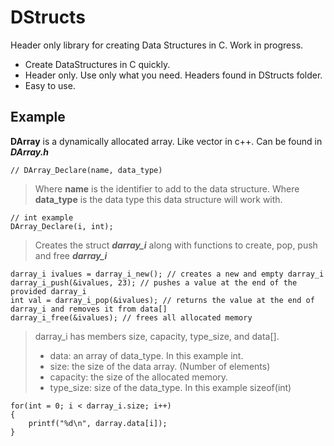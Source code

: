 # DStructs

Header only library for creating Data Structures in C.
Work in progress.

- Create DataStructures in C quickly.
- Header only. Use only what you need. Headers found in DStructs folder.
- Easy to use.


## Example

**DArray** is a dynamically allocated array. Like vector in c++. Can be found in ***DArray.h*** 

    // DArray_Declare(name, data_type)
>   Where **name** is the identifier to add to the data structure.
>   Where **data_type** is the data type this data structure will work with.

    // int example
    DArray_Declare(i, int);
>   Creates the struct ***darray_i*** along with functions to create, pop, push and free ***darray_i***

    darray_i ivalues = darray_i_new(); // creates a new and empty darray_i
    darray_i_push(&ivalues, 23); // pushes a value at the end of the provided darray_i
    int val = darray_i_pop(&ivalues); // returns the value at the end of darray_i and removes it from data[]
    darray_i_free(&ivalues); // frees all allocated memory

>   darray_i has members size, capacity, type_size, and data[]. <br>
>   - data: an array of data_type. In this example int.
>   - size: the size of the data array. (Number of elements)
>   - capacity: the size of the allocated memory.
>   - type_size: size of the data_type. In this example sizeof(int)

    for(int = 0; i < darray_i.size; i++)
    {
        printf("%d\n", darray.data[i]);
    }
